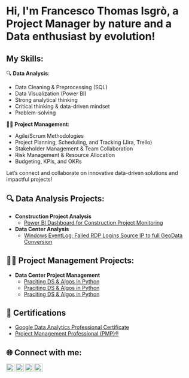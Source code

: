 <h1>Hi, I'm Francesco Thomas Isgrò, a Project Manager by nature and a Data enthusiast by evolution! </h1>

<h2> My Skills:</h2>

🔍 **Data Analysis**:
- Data Cleaning & Preprocessing (SQL)
- Data Visualization (Power BI)
- Strong analytical thinking 
- Critical thinking & data-driven mindset
- Problem-solving 

👨‍💻 **Project Management**:
- Agile/Scrum Methodologies
- Project Planning, Scheduling, and Tracking (Jira, Trello)
- Stakeholder Management & Team Collaboration
- Risk Management & Resource Allocation
- Budgeting, KPIs, and OKRs

Let’s connect and collaborate on innovative data-driven solutions and impactful projects!

<h2>🔍 Data Analysis Projects:</h2>

- <b>Construction Project Analysis</b>
  - [Power BI Dashboard for Construction Project Monitoring](https://github.com/francescothomasisgro-lab/Power-BI-Dashboard-for-Construction-Project-Monitoring)
- <b>Data Center Analysis</b>
  - [Windows EventLog: Failed RDP Logins Source IP to full GeoData Conversion](https://github.com/joshmadakor1/Sentinel-Lab)

<h2>👨‍💻 Project Management Projects:</h2>

- <b>Data Center Project Management </b>
  - [Praciting DS & Algos in Python](https://github.com/joshmadakor1/Algorithms-Practice)
  - [Praciting DS & Algos in Python](https://github.com/joshmadakor1/Algorithms-Practice)
  - [Praciting DS & Algos in Python](https://github.com/joshmadakor1/Algorithms-Practice)

<h2>🏅 Certifications </h2>

- [Google Data Analytics Professional Certificate](https://www.credly.com/badges/16d0f945-4319-4571-9db0-12003660fefb/public_url)
- [Project Management Professional (PMP)®](https://www.credly.com/badges/d56ac4bb-14e8-4179-920c-6917be31877f/public_url)

<h2> 🌐 Connect with me:</h2>

[<img align="left" alt="JoshMadakor | YouTube" width="22px" src="https://cdn.jsdelivr.net/npm/simple-icons@v3/icons/youtube.svg" />][youtube]
[<img align="left" alt="JoshMadakor | Twitter" width="22px" src="https://cdn.jsdelivr.net/npm/simple-icons@v3/icons/twitter.svg" />][twitter]
[<img align="left" alt="JoshMadakor | Instagram" width="22px" src="https://cdn.jsdelivr.net/npm/simple-icons@v3/icons/instagram.svg" />][instagram]
[<img align="left" alt="JoshMadakor | Instagram" width="22px" src="https://cdn.jsdelivr.net/npm/simple-icons@v3/icons/facebook.svg" />][instagram]

[twitter]: (https://x.com/FIsgroPM)
[youtube]: (https://www.youtube.com/channel/UCALgouV0eDYAiKqnGVdrAJw)
[instagram]:(https://www.instagram.com/francescothomasisgro/)
[Facebook]: (https://www.facebook.com/profile.php?id=100090233600904)

<!--
**joshmadakor1/joshmadakor1** is a ✨ _special_ ✨ repository because its `README.md` (this file) appears on your GitHub profile.

Here are some ideas to get you started:

- 🔭 I’m currently working on ...
- 🌱 I’m currently learning ...
- 👯 I’m looking to collaborate on ...
- 🤔 I’m looking for help with ...
- 💬 Ask me about ...
- 📫 How to reach me: ...
- 😄 Pronouns: ...
- ⚡ Fun fact: ...
-->
